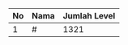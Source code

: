 | No | Nama            | Jumlah Level |
|----|-----------------|--------------|
| 1  | #    |    1321        |
